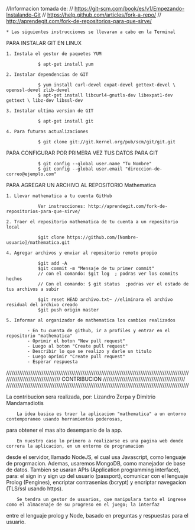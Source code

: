 //Informacion tomada de: 
// https://git-scm.com/book/es/v1/Empezando-Instalando-Git
// https://help.github.com/articles/fork-a-repo/
// http://aprendegit.com/fork-de-repositorios-para-que-sirve/



	* Las siguientes instrucciones se llevaran a cabo en la Terminal

PARA INSTALAR GIT EN LINUX

	1. Instala el gestor de paquetes YUM
		
				$ apt-get install yum

	2. Instalar dependencias de GIT
		
				$ yum install curl-devel expat-devel gettext-devel \ openssl-devel zlib-devel
				$ apt-get install libcurl4-gnutls-dev libexpat1-dev gettext \ libz-dev libssl-dev

	3. Instalar ultima version de GIT

				$ apt-get install git

	4. Para futuras actualizaciones
			
				$ git clone git://git.kernel.org/pub/scm/git/git.git 

PARA CONFIGURAR POR PRIMERA VEZ TUS DATOS PARA GIT

				$ git config --global user.name "Tu Nombre"
				$ git config --global user.email "direccion-de-correo@ejemplo.com"

PARA AGREGAR UN ARCHIVO AL REPOSITORIO Mathematica
		
	1. Llevar mathematica a tu cuenta GitHub

				Ver instrucciones: http://aprendegit.com/fork-de-repositorios-para-que-sirve/

	2. Traer el repositorio mathematica de tu cuenta a un repositorio local

				$git clone https://github.com/[Nombre-usuario]/mathematica.git

	4. Agregar archivos y enviar al repositorio remoto propio

				$git add -A
				$git commit -m "Mensaje de tu primer commit"
				// con el comando: $git log  ; podras ver los commits hechos
				// Con el comando: $ git status  ;podras ver el estado de tus archivos a subir

				$git reset HEAD archivo.txt~ //eliminara el archivo residual del archivo creado
				$git push origin master

	5. Informar al organizador de mathematica los cambios realizados

			- En tu cuenta de github, ir a profiles y entrar en el repositorio "mathematica"
			- Oprimir el boton "New pull request"
			- Luego al boton "Create pull request"
			- Describir lo que se realizo y darle un titulo
			- Luego oprimir "Create pull request"
			- Esperar respuesta


//////////////////////////////////////////////////////////////////////////////////////////////////
/////////////////////////////       CONTRIBUCION      ////////////////////////////////////////////
//////////////////////////////////////////////////////////////////////////////////////////////////


La contribucion sera realizada, por: Lizandro Zerpa y Dimitrio Mandamadiotis

		La idea basica es traer la aplicacion "mathematica" a un entorno contemporaneo usando herramientas poderosas,
para obtener el mas alto desempanio de la app.

		En nuestro caso lo primero a realizarse es una pagina web donde correra la aplicacion, en un entorno de programacion
desde el servidor, llamado NodeJS, el cual usa Javascript, como lenguaje de progrmacion. Ademas, usaremos MongoDB, como
manejador de base de datos. Tambien se usaran APIs (Application programming interface), para: el sign in y sign up del usuario
(passport), comunicar con el lenguaje Prolog (Pengines), encriptar contrasenias (bcrypt) y encriptar navegacion (TLS/ssl usando https).

		Se tendra un gestor de usuarios, que manipulara tanto el ingrese como el almacenaje de su progreso en el juego; la interfaz 
entre el lenguaje prolog y Node,  basado en preguntas y respuestas para el usuario.

 




